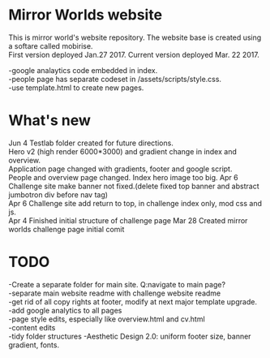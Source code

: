 # Mirror Worlds website
This is mirror world's website repository. The website base is created using a softare called mobirise.  
First version deployed Jan.27 2017. Current version deployed Mar. 22 2017.

-google analaytics code embedded in index.  
-people page has separate codeset in /assets/scripts/style.css.  
-use template.html to create new pages.  

# What's new
Jun 4 Testlab folder created for future directions.  
	  Hero v2 (high render 6000*3000) and gradient change in index and overview.  
	  Application page changed with gradients, footer and google script.  
	  People and overview page changed.
      Index hero image too big.
Apr 6 Challenge site make banner not fixed.(delete fixed top banner and abstract jumbotron div before nav tag)      
Apr 6 Challenge site add return to top, in challenge index only, mod css and js.    
Apr 4 Finished initial structure of challenge page
Mar 28 Created mirror worlds challenge page initial comit 


# TODO

-Create a separate folder for main site. Q:navigate to main page?  
-separate main website readme with challenge website readme  
-get rid of all copy rights at footer, modify at next major template upgrade.  
-add google analytics to all pages  
-page style edits, especially like overview.html and cv.html  
-content edits  
-tidy folder structures
-Aesthetic Design 2.0: uniform footer size, banner gradient, fonts.






